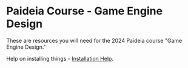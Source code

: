 # Paideia Course - Game Engine Design

These are resources you will need for the 2024 Paideia course "Game Engine Design."

Help on installing things - [Installation Help](installation.md).
